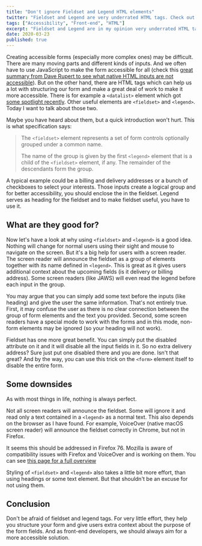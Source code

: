 ```yaml
---
title: "Don't ignore Fieldset and Legend HTML elements"
twitter: "Fieldset and Legend are very underrated HTML tags. Check out this article from @Pustelto to see why you should use them."
tags: ["Accessibility", "Front-end", "HTML"]
excerpt: "Fieldset and Legend are in my opinion very underrated HTML tags. In this article I will explain you why is it good idea to use them in your forms."
date: 2020-03-23
published: true
---
```


Creating accessible forms (especially more complex ones) may be difficult. There are many moving parts and different kinds of inputs. And we often have to use JavaScript to make the form accessible for all (check this [great summary from Dave Rupert to see what native HTML inputs are not accessible](https://daverupert.com/2020/02/html-the-inaccessible-parts/)). But on the other hand, there are HTML tags which can help us a lot with structuring our form and make a great deal of work to make it more accessible. There is for example a `<datalist>` element which got [some spotlight recently](https://gomakethings.com/how-to-create-an-autocomplete-input-with-only-html/). Other useful elements are `<fieldset>` and `<legend>`. Today I want to talk about those two.

Maybe you have heard about them, but a quick introduction won't hurt. This is what specification says:

> The `<fieldset>` element represents a set of form controls optionally grouped under a common name.
>
> The name of the group is given by the first `<legend>` element that is a child of the `<fieldset>` element, if any. The remainder of the descendants form the group.

A typical example could be a billing and delivery addresses or a bunch of checkboxes to select your interests. Those inputs create a logical group and for better accessibility, you should enclose the in the fieldset. Legend serves as heading for the fieldset and to make fieldset useful, you have to use it.

## What are they good for?

Now let's have a look at why using `<fieldset>` and `<legend>` is a good idea. Nothing will change for normal users using their sight and mouse to navigate on the screen. But it's a big help for users with a screen reader. The screen reader will announce the fieldset as a group of elements together with its name defined in `<legend>`. This is great as it gives users additional context about the upcoming fields (is it delivery or billing address). Some screen readers (like JAWS) will even read the legend before each input in the group.

You may argue that you can simply add some text before the inputs (like heading) and give the user the same information. That's not entirely true. First, it may confuse the user as there is no clear connection between the group of form elements and the text you provided. Second, some screen readers have a special mode to work with the forms and in this mode, non-form elements may be ignored (so your heading will not work).

Fieldset has one more great benefit. You can simply put the disabled attribute on it and it will disable all the input fields in it. So no extra delivery address? Sure just put one disabled there and you are done. Isn't that great? And by the way, you can use this trick on the `<form>` element itself to disable the entire form.

## Some downsides

As with most things in life, nothing is always perfect.

Not all screen readers will announce the fieldset. Some will ignore it and read only a text contained in a `<legend>` as a normal text. This also depends on the browser as I have found. For example, VoiceOver (native macOS screen reader) will announce the fieldset correctly in Chrome, but not in Firefox.

<aside>It seems this should be addressed in Firefox 76. Mozilla is aware of compatibility issues with Firefox and VoiceOver and is working on them. You can see <a href="https://wiki.mozilla.org/Accessibility/Mac2020#Basic_VoiceOver_Support" rel="noopener">this page for a full overview</a></aside>

Styling of `<fieldset>` and `<legend>` also takes a little bit more effort, than using headings or some text element. But that shouldn't be an excuse for not using them.

## Conclusion

Don't be afraid of fieldset and legend tags. For very little effort, they help you structure your form and give users extra context about the purpose of the form fields. And as front-end developers, we should always aim for a more accessible solution.
